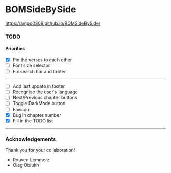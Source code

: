 # BOMSideBySide
https://ampo0809.github.io/BOMSideBySide/

### TODO
#### Priorities
- [x] Pin the verses to each other
- [ ] Font size selector
- [ ] Fix search bar and footer
-----------------------------------------------
- [ ] Add last update in footer
- [ ] Recognise the user's language
- [ ] Next/Previous chapter buttons
- [ ] Toggle DarkMode button
- [ ] Favicon
- [x] Bug in chapter number
- [x] Fill in the TODO list

-----------------------------------------------
### Acknowledgements
Thank you for your collaboration!
- Rouven Lemmerz
- Oleg Obiukh
